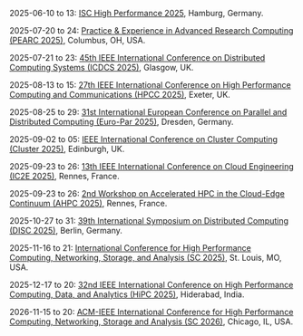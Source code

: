 2025-06-10 to 13: [ISC High Performance 2025](https://isc-hpc.com), Hamburg, Germany.

2025-07-20 to 24: [Practice & Experience in Advanced Research Computing (PEARC 2025)](https://pearc.acm.org), Columbus, OH, USA.

2025-07-21 to 23: [45th IEEE International Conference on Distributed Computing Systems (ICDCS 2025)](https://icdcs2025.icdcs.org/), Glasgow, UK.

2025-08-13 to 15: [27th IEEE International Conference on High Performance Computing and Communications (HPCC 2025)](https://hpcn.exeter.ac.uk/hpcc2025/), Exeter, UK.

2025-08-25 to 29: [31st International European Conference on Parallel and Distributed Computing (Euro-Par 2025)](https://2025.euro-par.org/), Dresden, Germany.

2025-09-02 to 05: [IEEE International Conference on Cluster Computing (Cluster 2025)](https://clustercomp.org/2025/), Edinburgh, UK.

2025-09-23 to 26: [13th IEEE International Conference on Cloud Engineering (IC2E 2025)](https://conferences.computer.org/IC2E/2025/), Rennes, France.

2025-09-23 to 26: [2nd Workshop on Accelerated HPC in the Cloud-Edge Continuum (AHPC 2025)](http://ahpc3.di.unipi.it/), Rennes, France.

2025-10-27 to 31: [39th International Symposium on Distributed Computing (DISC 2025)](https://www.disc-conference.org/wp/disc2025/), Berlin, Germany.

2025-11-16 to 21: [International Conference for High Performance Computing, Networking, Storage, and Analysis (SC 2025)](https://sc25.supercomputing.org), St. Louis, MO, USA.

2025-12-17 to 20: [32nd IEEE International Conference on High Performance Computing, Data, and Analytics (HiPC 2025)](https://hipc.org), Hiderabad, India.

2026-11-15 to 20: [ACM-IEEE International Conference for High Performance Computing, Networking, Storage and Analysis (SC 2026)](https://conferences.ieee.org/conferences_events/conferences/conferencedetails/51908), Chicago, IL, USA.

